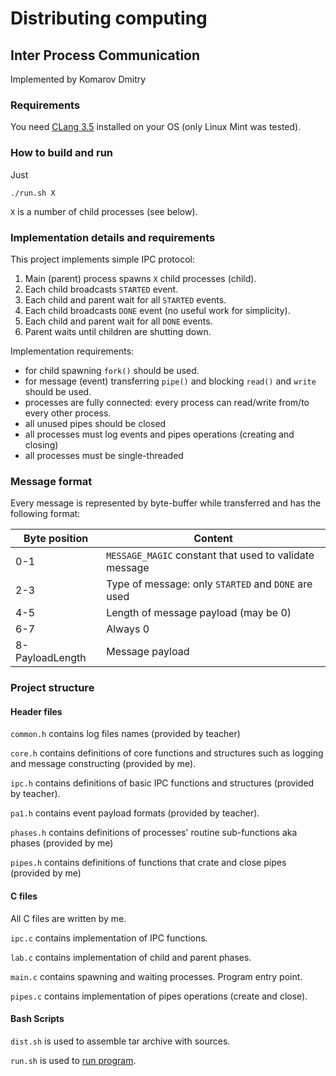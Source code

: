 # Distributing computing

## Inter Process Communication

Implemented by Komarov Dmitry

### Requirements

You need [CLang 3.5](https://pkgs.org/download/clang-3.5) installed on your OS 
(only Linux Mint was tested).

### How to build and run

Just
```
./run.sh X
```
`X` is a number of child processes (see below).

### Implementation details and requirements

This project implements simple IPC protocol:
1. Main (parent) process spawns `X` child processes (child).
2. Each child broadcasts `STARTED` event.
3. Each child and parent wait for all `STARTED` events.
4. Each child broadcasts `DONE` event (no useful work for simplicity).
5. Each child and parent wait for all `DONE` events.
6. Parent waits until children are shutting down.

Implementation requirements:
* for child spawning `fork()` should be used.
* for message (event) transferring `pipe()` and blocking `read()` and `write` 
  should be used.
* processes are fully connected: every process can read/write from/to every 
  other process.
* all unused pipes should be closed
* all processes must log events and pipes operations (creating and closing)
* all processes must be single-threaded

### Message format

Every message is represented by byte-buffer while transferred and has the 
following format:

| Byte position   | Content                                                |
|-----------------|--------------------------------------------------------|
| 0-1             | `MESSAGE_MAGIC` constant that used to validate message |
| 2-3             | Type of message: only `STARTED` and `DONE` are used    |
| 4-5             | Length of message payload (may be 0)                   |
| 6-7             | Always 0                                               |
| 8-PayloadLength | Message payload                                        |

### Project structure

#### Header files 

`common.h` contains log files names (provided by teacher)

`core.h` contains definitions of core functions and structures such as logging
and message constructing (provided by me).

`ipc.h` contains definitions of basic IPC functions and structures (provided by 
teacher).

`pa1.h` contains event payload formats (provided by teacher).

`phases.h` contains definitions of processes' routine sub-functions aka phases 
(provided by me)

`pipes.h` contains definitions of functions that crate and close pipes (provided
by me)

#### C files

All C files are written by me.

`ipc.c` contains implementation of IPC functions.

`lab.c` contains implementation of child and parent phases.

`main.c` contains spawning and waiting processes. Program entry point.

`pipes.c` contains implementation of pipes operations (create and close).

#### Bash Scripts

`dist.sh` is used to assemble tar archive with sources.

`run.sh` is used to [run program](#how-to-build-and-run).
